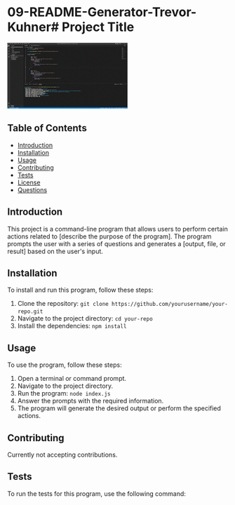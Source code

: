 # 09-README-Generator-Trevor-Kuhner# Project Title

![Demo Gif](image.png)

## Table of Contents

- [Introduction](#introduction)
- [Installation](#installation)
- [Usage](#usage)
- [Contributing](#contributing)
- [Tests](#tests)
- [License](#license)
- [Questions](#questions)

## Introduction

This project is a command-line program that allows users to perform certain actions related to [describe the purpose of the program]. The program prompts the user with a series of questions and generates a [output, file, or result] based on the user's input.

## Installation

To install and run this program, follow these steps:

1. Clone the repository: `git clone https://github.com/yourusername/your-repo.git`
2. Navigate to the project directory: `cd your-repo`
3. Install the dependencies: `npm install`

## Usage

To use the program, follow these steps:

1. Open a terminal or command prompt.
2. Navigate to the project directory.
3. Run the program: `node index.js`
4. Answer the prompts with the required information.
5. The program will generate the desired output or perform the specified actions.

## Contributing

Currently not accepting contributions.

## Tests

To run the tests for this program, use the following command:

